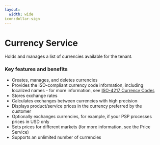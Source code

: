 ```yaml
---
layout:
  width: wide
icon:dollar-sign
---
```


# Currency Service

Holds and manages a list of currencies available for the tenant.

### Key features and benefits

* Creates, manages, and deletes currencies
* Provides the ISO-compliant currency code information, including localized names - for more information, see [ISO-4217 Currency Codes](https://www.iso.org/iso-4217-currency-codes.html)
* Stores exchange rates
* Calculates exchanges between currencies with high precision
* Displays product/service prices in the currency preferred by the customer
* Optionally exchanges currencies, for example, if your PSP processes prices in USD only
* Sets prices for different markets (for more information, see the Price Service)
* Supports an unlimited number of currencies
